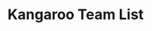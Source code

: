 ---
bylines: 'Daniel Murphy'
capi: '6524e6f43ad1f849855972c33a66823e'
date: ''
description: 'Rugby League Team Squad'
preview: 'https://media.news.com.au/DTinteractive/KANGAROOS/index.html'
slug: '/rugby-league-squad'
tech: 'Adobe Animate CC'
thumb: ''
title: 'Kangaroo Team List'
---